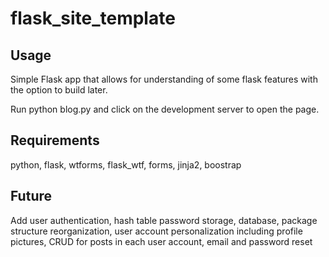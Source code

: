 # flask_site_template

## Usage
Simple Flask app that allows for understanding of some flask features with the option to build later. 

Run python blog.py and click on the development server to open the page. 

## Requirements
python, flask, wtforms,  flask_wtf, forms, jinja2, boostrap

## Future
Add user authentication, hash table password storage, database, package structure reorganization, user account personalization including profile pictures, CRUD for posts in each user account, email and password reset
